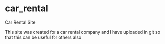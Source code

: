 # car_rental
Car Rental Site

This site was created for a car rental company and I have uploaded in git so that this can be useful for others also
